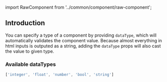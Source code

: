import RawComponent from '../common/component/raw-component';

## Introduction

You can specify a type of a component by providing `dataType`, which will automatically validates the component value.
Because almost everything in html inputs is outputed as a string, adding the `dataType` props will also cast the value to given type.

### Available dataTypes

```jsx
['integer', 'float', 'number', 'bool', 'string']
```
<RawComponent source="data-types/data-types-example" />
